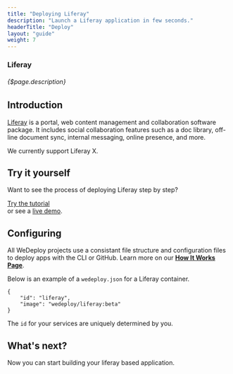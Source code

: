 ```yaml
---
title: "Deploying Liferay"
description: "Launch a Liferay application in few seconds."
headerTitle: "Deploy"
layout: "guide"
weight: 7
---
```


### Liferay

###### {$page.description}

<article id="1">

## Introduction

[Liferay](https://www.liferay.com) is a portal, web content management and collaboration software package. It includes social collaboration features such as a doc library, off-line document sync, internal messaging, online presence, and more.

We currently support Liferay X.

</article>

<article id="2">

## Try it yourself

Want to see the process of deploying Liferay step by step?

<div class="guide-btn-cta">
	<a class="btn btn-accent btn-sm" href="/tutorials/liferay" target="_blank" data-senna-off>
		<span class="icon-16-external"></span>Try the tutorial
	</a>
</div>

<div class="guide-aux-cta">
	or see a <a href="http://boilerplate-liferay.wedeploy.io" target="_blank" data-senna-off>live demo</a>.
</div>

</article>

<article id="3">

## Configuring

<aside>

All WeDeploy projects use a consistant file structure and configuration files to deploy apps with the CLI or GitHub. Learn more on our <strong><a href="/docs/deploy/how-it-works.html">How It Works Page</a></strong>.

</aside>

Below is an example of a `wedeploy.json` for a Liferay container.

```application/json
{
	"id": "liferay",
	"image": "wedeploy/liferay:beta"
}
```

The `id` for your services are uniquely determined by you.

</article>

## What's next?

Now you can start building your liferay based application.
